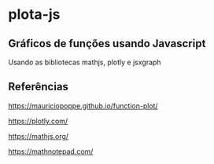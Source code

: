 # plota-js

## Gráficos de funções usando Javascript

Usando as bibliotecas mathjs, plotly e jsxgraph

## Referências

https://mauriciopoppe.github.io/function-plot/

https://plotly.com/

https://mathjs.org/

https://mathnotepad.com/

